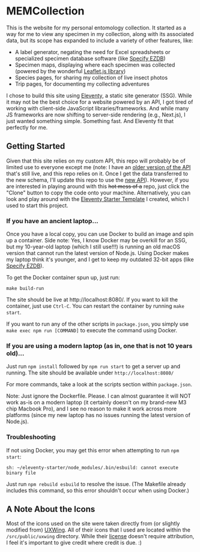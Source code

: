 # MEMCollection

This is the website for my personal entomology collection. It started as a way for me to view any specimen in my collection, along with its associated data, but its scope has expanded to include a variety of other features, like:
* A label generator, negating the need for Excel spreadsheets or specialized specimen database software (like [Specify EZDB](https://www.specifysoftware.org/))
* Specimen maps, displaying where each specimen was collected (powered by the wonderful [Leaflet.js library](https://leafletjs.com/))
* Species pages, for sharing my collection of live insect photos
* Trip pages, for documenting my collecting adventures

I chose to build this site using [Eleventy](https://www.11ty.dev/), a static site generator (SSG). While it may not be the best choice for a website powered by an API, I got tired of working with client-side JavaScript libraries/frameworks. And while many JS frameworks are now shifting to server-side rendering (e.g., Next.js), I just wanted something simple. Something fast. And Eleventy fit that perfectly for me.

## Getting Started
Given that this site relies on my custom API, this repo will probably be of limited use to everyone except me (note: I have an [older version of the API](https://github.com/Meganmccarty/memcollection-django) that's still live, and this repo relies on it. Once I get the data transferred to the new schema, I'll update this repo to use the [new API](https://github.com/Meganmccarty/memcollection-wagtail)). However, if you are interested in playing around with this ~~hot mess of a~~ repo, just click the "Clone" button to copy the code onto your machine. Alternatively, you can look and play around with the [Eleventy Starter Template](https://github.com/Meganmccarty/eleventy-starter) I created, which I used to start this project.

### If you have an ancient laptop...
Once you have a local copy, you can use Docker to build an image and spin up a container. Side note: Yes, I know Docker may be overkill for an SSG, but my 10-year-old laptop (which I still use!!!) is running an old macOS version that cannot run the latest version of Node.js. Using Docker makes my laptop think it's younger, and I get to keep my outdated 32-bit apps (like [Specify EZDB](https://www.specifysoftware.org/)).

To get the Docker container spun up, just run:
```
make build-run
```
The site should be live at http://localhost:8080/. If you want to kill the container, just use `Ctrl-C`. You can restart the container by running `make start`.

If you want to run any of the other scripts in `package.json`, you simply use `make exec npm run [COMMAND]` to execute the command using Docker.

### If you are using a modern laptop (as in, one that is not 10 years old)...
Just run `npm install` followed by `npm run start` to get a server up and running. The site should be available under `http://localhost:8080/`

For more commands, take a look at the scripts section within `package.json`.

Note: Just ignore the Dockerfile. Please. I can almost guarantee it will NOT work as-is on a modern laptop (it certainly doesn't on my brand-new M3 chip Macbook Pro), and I see no reason to make it work across more platforms (since my new laptop has no issues running the latest version of Node.js).

### Troubleshooting
If not using Docker, you may get this error when attempting to run `npm start`:
```
sh: ~/eleventy-starter/node_modules/.bin/esbuild: cannot execute binary file
```
Just run `npm rebuild esbuild` to resolve the issue. (The Makefile already includes this command, so this error shouldn't occur when using Docker.)

## A Note About the Icons
Most of the icons used on the site were taken directly from (or slightly modified from) [UXWing](https://uxwing.com/). All of their icons that I used are located within the `/src/public/uxwing` directory. While their [license](https://uxwing.com/license/) doesn't require attribution, I feel it's important to give credit where credit is due. :)
